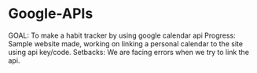 # Google-APIs
GOAL: To make a habit tracker by using google calendar api
Progress: Sample website made, working on linking a personal calendar to the site using api key/code.
Setbacks: We are facing errors when we try to link the api.
